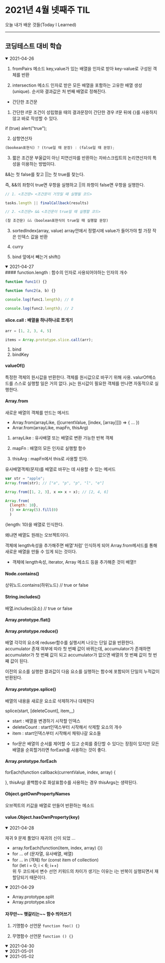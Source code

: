 # 2021년 4월 넷째주 TIL
오늘 내가 배운 것들(Today I Learned)

---------------------------------------
## 코딩테스트 대비 학습


<details open>
<summary>2021-04-26</summary>

1. fromPairs 메소드
key,value가 있는 배열을 인자로 받아 key-value로 구성된 객체를 반환

2. intersection 메소드
인자로 받은 모든 배열을 포함하는 고유한 배열 생성(unique). 순서와 결과값은 처 번째 배열로 정해진다.

- 간단한 조건문

1) 간단한 if문
조건이 성립했을 때의 결과문장이 간단한 경우 if문 뒤에 {}를 사용하지 않고 바로 작성할 수 있다.

  if (true) alert("true");

2) 삼항연산자
```jsx
(bookean표현식) ? (true일 때 문장) : (false일 때 문장);
```
3) 짧은 조건문
부울값이 아닌 피연산자를 반환하는 자바스크립트의 논리연산자의 특성을 이용하는 방법이다.


&&는 첫 false를 찾고 ||는 첫 true를 찾는다.


즉, &&의 좌항이 true면 우항을 실행하고 ||의 좌항이 false면 우항을 실행한다.



```jsx
// 1. <조건문> <조건문이 거짓일 때 실행될 코드>

tasks.length || finalCallback(results)

// 2. <조건문> && <조건문이 true일 때 실행할 코드>

(참 조건문) && (boolean표현식이 true일 때 실행할 문장)
```
3. sortedIndex(array, value)
array안에서 정렬시에 value가 들어가야 할 가장 작은 인덱스 값을 반환

4. curry

5. bind
앞에서 빼는거 shift()



</details>

<details open>
<summary>2021-04-27</summary>
#### function.length : 함수의 인자로 사용되어야하는 인자의 개수


```jsx
function func1() {}

function func2(a, b) {}

console.log(func1.length); // 0

console.log(func2.length); // 2
```


#### slice.call : 배열을 하나하나로 쪼개기


```jsx
arr = [1, 2, 3, 4, 5]

items = Array.prototype.slice.call(arr);
```

1. bind
2. bindKey

#### valueOf()
특정한 객체의 원시값을 반환한다.
객체를 원시값으로 바꾸기 위해 사용.
valurOf메소드를 스스로 실행할 일은 거의 없다.
js는 원시값이 필요한 객체를 만나면 자동적으로 실행한다.

#### Array.from
새로운 배열의 객체를 만드는 메서드

- Array.from(arrayLike, ([currentValue, [index, [array]]]) => { ... })
- Arrar.from(arrayLike, mapFn, thisArg)
1. arrayLike : 유사배열 또는 배열로 변환 가능한 반복 객체

2. mapFn : 배열의 모든 인자로 실행할 함수

3. thisArg : mapFn에서 this로 사용할 인자.



유사배열객체(문자)를 배열로 바꾸는 데 사용할 수 있는 메서드


```jsx
var str = "apple";
Array.from(str); // ["a", "p", "p", "l", "e"]

Array.from([1, 2, 3], x => x + x); // [2, 4, 6]
```
```jsx
Array.from(
  {length: 10},
  () => Array(5).fill(0)
  )
```
{length: 10}을 배열로 인식한다.

 왜냐면 배열도 원래는 오브젝트이다.

 객체에 length속성을 추가해주면 배열'처럼' 인식하게 되어 Array.from메서드를 통해 새로운 배열을 만들 수 있게 되는 것이다.

 * 객체에 length속성, iterator, Array 메소드 등을 추가해준 것이 배열!!

#### Node.contains()

상위노드.contains(하위노드) // true or false

#### String.includes()

배열.includes(요소) // true or false


#### Array.prototype.flat()

#### Array.prototype.reduce()
배열 각각의 요소에 reduser함수를 실행시켜 나오는 단일 값을 반환한다.
accumulator 존재 여부에 따라 첫 번째 값이 바뀌는데, accumulator가 존재하면 accumulator가 첫 번째 값이 되고 accumulator가 없으면 배열의 첫 번째 값이 첫 번째 값이 된다.

이전의 요소를 실행한 결과값이 다음 요소를 실행하는 함수에 포함되어 단일의 누적값이 반환된다.

#### Array.prototype.splice()

배열의 내용을 새로운 요소로 삭제하거나 대체한다



splice(start, [deleteCount], item,,,)
- start : 배열을 변경하기 시작할 인덱스
- deleteCount : start인덱스부터 시작해서 삭제할 요소의 개수
- item : start인덱스부터 시작해서 채워나갈 요소들

* for문은 배열의 순서를 제어할 수 있고 순회를 중단할 수 있다는 장점이 있지만 모든 배열을 순회할거라면 forEash를 사용하는 것이 좋다.

#### Array.prototype.forEach
forEach(function callback(currentValue, index, array) {

  }, thisArg)
  콜백함수로 화살표함수를 사용하는 경우 thisArgs는 생략된다.


#### Object.getOwnPropertyNames

오브젝트의 키값을 배열로 만들어 반환하는 메소드


#### value.Object.hasOwnProperty(key)


</details>

<details open>
<summary>2021-04-28</summary>

재귀 9 문제 풀었다 재귀의 신이 되었    ...
- array.forEach(function(item, index, array) {})
- for ... of (문자열, 유사배열, 배열)
- for ... in (객체)
for (const item of collection)    
for (let i = 0; i < 6; i++)    
위 두 코드에서 변수 선언 키워드의 차이가 생기는 이유는 i는 반복이 실행되면서 재할당되기 때문이다.


</details>


<details open>
<summary>2021-04-29</summary>

- Array.prototype.split
- Array.prototype.slice

#### 자꾸만~~ 헷갈리는~~ 함수 띄어쓰기
1) 기명함수 선언문
`function foo() {}`

2) 무명함수 선언문
`function () {}`





</details>

<details open>
<summary>2021-04-30</summary>



</details>

<details open>
<summary>2021-05-01</summary>



</details>

<details open>
<summary>2021-05-02</summary>



</details>
